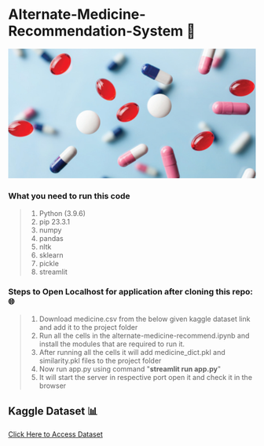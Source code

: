 # Alternate-Medicine-Recommendation-System 💊

![medicine](https://github.com/thotamohanreddy/alternate-medicine-recommendation-system/blob/main/images/medicine.jpeg)


### What you need to run this code
> 1. Python (3.9.6)
> 2. pip 23.3.1
> 3. numpy
> 4. pandas
> 5. nltk
> 6. sklearn
> 7. pickle
> 8. streamlit

### Steps to Open Localhost for application after cloning this repo: 🌐
> 1. Download medicine.csv from the below given kaggle dataset link and add it to the project folder 
> 2. Run all the cells in the alternate-medicine-recommend.ipynb and install the modules that are required to run it.
> 3. After running all the cells it will add medicine_dict.pkl and similarity.pkl files to the project folder 
> 4. Now run app.py using command "**streamlit run app.py**"
> 5. It will start the server in respective port open it and check it in the browser



## Kaggle Dataset 📊
[Click Here to Access Dataset](https://www.kaggle.com/code/mpwolke/medicine-recommendation/data "Kaggle Site")

